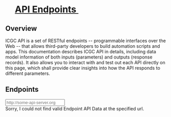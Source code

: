 <h1 id="dictionary-viewer" class="no-auto-render">
    <span class="header-badge" style="padding: 0.75rem 0.5rem 0.75rem 1.35rem">
        <i class="icon-flow-branch"></i>
    </span>
    <a class="header-text-link" style="vertical-align: top" href="#dictionary-viewer" title="Click on this header and copy URL to link to this section.">
        API Endpoints&nbsp;<i class="icon-share-1"></i>
    </a>
</h1>
  <div class="light swagger-ui full-width-content">
    <div class="content">
      <section>
        <h2>Overview</h2>
        <summary>
          ICGC API is a set of RESTful endpoints -- programmable interfaces over the Web -- that allows third-party developers to build automation scripts and apps. This documentation describes ICGC API in details, including data model information of both inputs (parameters) and outputs (response records). It also allows you to interact with and test out each API directly on this page, which shall provide clear insights into how the API responds to different parameters.
        </summary>
      </section>
      <section>
        <div class="endpoint-banner">
            <h2 class="endpoint-header">Endpoints</h2>
            <div class="endpoint-controls">
                <div class="endpoint-server-config-container">
                    <div><i class="fa fa-cloud"></i> <span class="endpoint-server-label"></span></div>
                    <div class="btn-group-container">
                        <div id="url-input-group" class="input-group input-group-sm">
                            <input type="text" id="server-endpoint-url" class="form-control"  placeholder="http://some-api-server.org" value="" size="20">
                            <span class="input-group-addon" id="server-endpoint-url-path"></span>
                        </div>
                    </div>
                    <div>
                         <a href="#" id="change-base-server-bttn" title="Click the cog to change where the API page is point at...">
                            <i class="icon-cog"></i>
                         </a>
                    </div>
                </div>
            </div>
        </div>
        <article>
          <div id="swagger-error">
             Sorry, I could not find valid Endpoint API Data at the specified url.
          </div>
          <div id="message-bar" class="swagger-ui-wrap">
            &nbsp;
          </div>
          <div id="swagger-ui-container" class="swagger-ui-wrap" />
        </article>
      </section>
    </div>
  </div>

  <script type="text/javascript" src="/vendor/swagger-ui/lib/shred.bundle.js"></script>
  <script src="/js/jquery-migrate-1.2.1.min.js"></script>
  <script src="/vendor/swagger-ui/lib/jquery.slideto.min.js" type='text/javascript'></script>
  <script src="/vendor/swagger-ui/lib/jquery.wiggle.min.js" type='text/javascript'></script>
  <script src="/vendor/swagger-ui/lib/jquery.ba-bbq.min.js" type='text/javascript'></script>
  <script src="/vendor/swagger-ui/lib/handlebars-1.0.0.js" type='text/javascript'></script>
  <script src="/vendor/swagger-ui/lib/underscore-min.js" type='text/javascript'></script>
  <script src="/vendor/swagger-ui/lib/backbone-min.js" type='text/javascript'></script>
  <script src="/vendor/swagger-ui/lib/swagger.js" type='text/javascript'></script>
  <script src="/vendor/swagger-ui/swagger-ui.js" type='text/javascript'></script>
  <script src="/js/api-endpoint.js"></script>
  <link href='/vendor/swagger-ui/css/screen.css' media='screen' rel='stylesheet' type='text/css'/>
  <link href='/vendor/swagger-ui/css/styles.css' media='screen' rel='stylesheet' type='text/css'/>